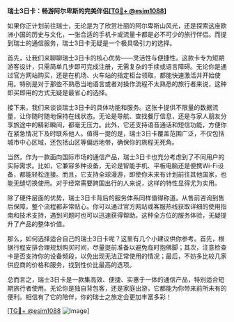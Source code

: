 **瑞士3日卡：畅游阿尔卑斯的完美伴侣[[TG💪+ @esim1088](https://t.me/s/esim1088)]**

如果你正计划前往瑞士，无论是为了欣赏壮丽的阿尔卑斯山风光，还是探索这座欧洲小国的历史与文化，一张合适的手机卡或流量卡都是必不可少的旅行伴侣。而提到瑞士的通信服务，瑞士3日卡无疑是一个极具吸引力的选择。

首先，让我们来聊聊瑞士3日卡的核心优势——灵活性与便捷性。这款卡专为短期游客设计，只需简单几步即可完成注册，无需复杂的手续或语言障碍。无论你是通过官方网站购买，还是在机场、火车站的指定柜台领取，都能快速激活并开始使用。特别是对于那些不熟悉当地语言或者对操作流程不太熟悉的旅行者来说，这种即买即用的方式无疑是最省心的选择。

接下来，我们来谈谈瑞士3日卡的具体功能和服务。这张卡提供不限量的数据流量，让你随时随地保持在线状态。无论是导航、查找餐厅信息，还是与家人朋友分享旅途中的精彩瞬间，都毫无压力。此外，它还支持语音通话和短信功能，方便你在紧急情况下及时联系他人。值得一提的是，瑞士3日卡覆盖范围广泛，不仅包括城市中心区域，还包括山区等偏远地带，确保你的旅程无死角。

当然，作为一款面向国际市场的通信产品，瑞士3日卡也充分考虑到了不同用户的实际需求。比如，它兼容多种设备，无论是智能手机、平板电脑还是便携Wi-Fi设备，都能轻松连接。而且，它支持全球漫游，即使你未来有计划前往其他国家，也能无缝切换使用。对于经常需要跨国出行的人来说，这样的特性显得尤为实用。

除了硬件层面的优势，瑞士3日卡背后的服务体系同样值得称道。从售前咨询到售后保障，整个流程都非常贴心。你可以通过官方网站或客服热线获取详细的使用指南和技术支持，遇到问题时也可以迅速获得帮助。这种全方位的服务体验，无疑提升了产品的整体价值。

那么，如何选择适合自己的瑞士3日卡呢？这里有几个小建议供你参考。首先，根据行程安排合理规划购买时间，尽量提前准备以避免临时抱佛脚；其次，注意检查卡是否支持你的设备频段，以免出现无法正常使用的情况；最后，不妨多比较几家供应商的价格和服务，找到性价比最高的选项。

总而言之，瑞士3日卡是一款集高效、便捷、实惠于一体的通信产品，特别适合短期旅行者使用。无论你是独自背包客，还是家庭出游，它都能为你带来前所未有的便利。相信有了它的陪伴，你的瑞士之旅定会更加丰富多彩！

[[TG💪+ @esim1088](https://t.me/s/esim1088) ![Image](https://i.postimg.cc/4NQfJmqS/Snipaste-2025-05-13-00-14-12.png)]